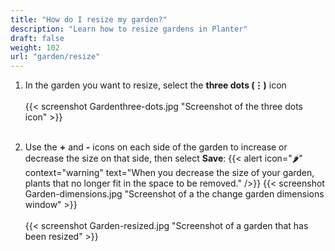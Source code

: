 ```yaml
---
title: "How do I resize my garden?"
description: "Learn how to resize gardens in Planter"
draft: false
weight: 102
url: "garden/resize"
---
```


1. In the garden you want to resize, select the **three dots (⋮)** icon<br /><br />
{{< screenshot Gardenthree-dots.jpg "Screenshot of the three dots icon" >}}<br /><br />

2. Use the **+** and **-** icons on each side of the garden to increase or decrease the size on that side, then select **Save**:
{{< alert icon="🌶️" context="warning" text="When you decrease the size of your garden, plants that no longer fit in the space to be removed." />}}
{{< screenshot Garden-dimensions.jpg "Screenshot of a the change garden dimensions window" >}}<br /><br />
{{< screenshot Garden-resized.jpg "Screenshot of a garden that has been resized" >}}
